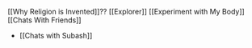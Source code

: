 [[Why Religion is Invented]]??
[[Explorer]]
[[Experiment with My Body]]
[[Chats With Friends]]
- [[Chats with Subash]]
